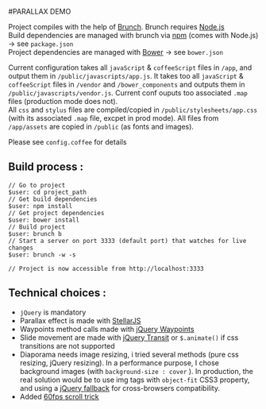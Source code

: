#PARALLAX DEMO
  
Project compiles with the help of [Brunch][1]. Brunch requires [Node.js][2]  
Build dependencies are managed with brunch via [npm][3] (comes with Node.js) -> see `package.json`  
Project dependencies are managed with [Bower][4] -> see `bower.json`  

  [1]: http://brunch.io/
  [2]: http://nodejs.org/
  [3]: https://npmjs.org/
  [4]: http://bower.io/
  

Current configuration takes all `javaScript` & `coffeeScript` files in `/app`, and output them in `/public/javascripts/app.js`. It takes too all `javaScript` & `coffeeScript` files in `/vendor` and `/bower_components` and outputs them in `/public/javascripts/vendor.js`. Current conf ouputs too associated `.map` files (production mode does not).  
All `css` and `stylus` files are compiled/copied in `/public/stylesheets/app.css` (with its associated `.map` file, excpet in prod mode).
All files from `/app/assets` are copied in `/public` (as fonts and images).  
  
Please see `config.coffee` for details  
  
  
Build process :  
---------------
    // Go to project
    $user: cd project_path
    // Get build dependencies
    $user: npm install
    // Get project dependencies
    $user: bower install
    // Build project
    $user: brunch b
    // Start a server on port 3333 (default port) that watches for live changes
    $user: brunch -w -s

    // Project is now accessible from http://localhost:3333




Technical choices :
------------------
  - `jQuery` is mandatory
  - Parallax effect is made with [StellarJS][5]
  - Waypoints method calls made with [jQuery Waypoints][6]
  - Slide movement are made with [jQuery Transit][7] or `$.animate()` if css transitions are not supported
  - Diaporama needs image resizing, i tried several methods (pure css resizing, jQuery resizing). In a performance purpose, I chose background images (with `background-size : cover` ). In production, the real solution would be to use img tags with `object-fit` CSS3 property, and using a [jQuery fallback][8] for cross-browsers compatibility.
  - Added [60fps scroll trick][9]

  [5]: http://markdalgleish.com/projects/stellar.js/
  [6]: http://imakewebthings.com/jquery-waypoints/
  [7]: http://ricostacruz.com/jquery.transit/
  [8]: https://github.com/steveworkman/jquery-object-fit
  [9]: https://github.com/ryanseddon/60fps-scroll